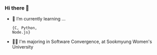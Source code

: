 ### Hi there 👋
- 🌱 I’m currently learning ... <pre><code>{C, Python, Node.js}</code></pre>
- 👩‍🎓 I'm majoring in Software Convergence, at Sookmyung Women's University

<!--
**Yena777/Yena777** is a ✨ _special_ ✨ repository because its `README.md` (this file) appears on your GitHub profile.

Here are some ideas to get you started:

- 🔭 I’m currently working on ...

- 👯 I’m looking to collaborate on ...
- 🤔 I’m looking for help with ...
- 💬 Ask me about ...
- 📫 How to reach me: ...
- 😄 Pronouns: ...
- ⚡ Fun fact: ...
-->
